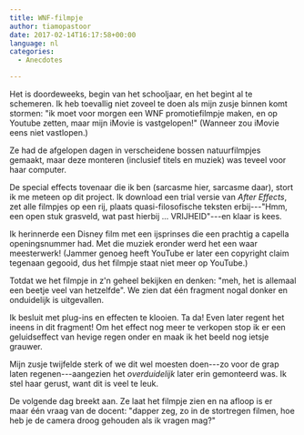 ```yaml
---
title: WNF-filmpje
author: tiamopastoor
date: 2017-02-14T16:17:58+00:00
language: nl
categories:
  - Anecdotes

---
```

Het is doordeweeks, begin van het schooljaar, en het begint al te schemeren. Ik heb toevallig niet zoveel te doen als mijn zusje binnen komt stormen: "ik moet voor morgen een WNF promotiefilmpje maken, en op Youtube zetten, maar mijn iMovie is vastgelopen!" (Wanneer zou iMovie eens niet vastlopen.)

Ze had de afgelopen dagen in verscheidene bossen natuurfilmpjes gemaakt, maar deze monteren (inclusief titels en muziek) was teveel voor haar computer.


De special effects tovenaar die ik ben (sarcasme hier, sarcasme daar), stort ik me meteen op dit project. Ik download een trial versie van _After Effects_, zet alle filmpjes op een rij, plaats quasi-filosofische teksten erbij---"Hmm, een open stuk grasveld, wat past hierbij ... VRIJHEID"---en klaar is kees.

Ik herinnerde een Disney film met een ijsprinses die een prachtig a capella openingsnummer had. Met die muziek eronder werd het een waar meesterwerk! (Jammer genoeg heeft YouTube er later een copyright claim tegenaan gegooid, dus het filmpje staat niet meer op YouTube.)

Totdat we het filmpje in z'n geheel bekijken en denken: "meh, het is allemaal een beetje veel van hetzelfde". We zien dat één fragment nogal donker en onduidelijk is uitgevallen.

Ik besluit met plug-ins en effecten te klooien. Ta da! Even later regent het ineens in dit fragment! Om het effect nog meer te verkopen stop ik er een geluidseffect van hevige regen onder en maak ik het beeld nog ietsje grauwer.

Mijn zusje twijfelde sterk of we dit wel moesten doen---zo voor de grap laten regenen---aangezien het _overduidelijk_ later erin gemonteerd was. Ik stel haar gerust, want dit is veel te leuk.

De volgende dag breekt aan. Ze laat het filmpje zien en na afloop is er maar één vraag van de docent: "dapper zeg, zo in de stortregen filmen, hoe heb je de camera droog gehouden als ik vragen mag?"